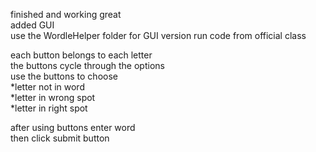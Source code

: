 finished and working great  
added GUI  
use the WordleHelper folder for GUI version 
run code from official class  
  
each button belongs to each letter  
the buttons cycle through the options  
use the buttons to choose  
*letter not in word  
*letter in wrong spot  
*letter in right spot  

after using buttons enter word   
then click submit button  
